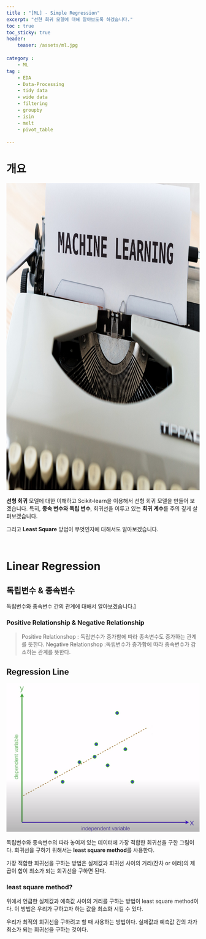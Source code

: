 ```yaml
---
title : "[ML] - Simple Regression"
excerpt: "선현 회귀 모델에 대해 알아보도록 하겠습니다."
toc : true 
toc_sticky: true
header:
    teaser: /assets/ml.jpg

category :
    - ML
tag : 
    - EDA
    - Data-Processing
    - tidy data 
    - wide data
    - filtering
    - groupby
    - isin
    - melt
    - pivot_table

---
```


# 개요
<img src='/assets/ml.jpg' width = 1000 height = 800 >

**선형 회귀** 모델에 대한 이해하고 Scikit-learn을 이용해서 선형 회귀 모델을 만들어 보겠습니다. 특히, **종속 변수와 독립 변수**, 회귀선을 이루고 있는 **회귀 계수**를 주의 깊게 살펴보겠습니다.

그리고 **Least Square** 방법이 무엇인지에 대해서도 알아보겠습니다.

<br/>

# Linear Regression 

## 독립변수 & 종속변수

독립변수와 종속변수 간의 관계에 대해서 알아보겠습니다.]

### Positive Relationship & Negative Relationship
>Positive Relationshop
: 독립변수가 증가함에 따라 종속변수도 증가하는 관계를 뜻한다.
Negative Relationshop
:독립변수가 증가함에 따라 종속변수가 감소하는 관계를 뜻한다.

## Regression Line 

<img src='/assets/regressionline.png' width = 600 >

독립변수와 종속변수의 따라 놓여져 있는 데이터에 가장 적합한 회귀선을 구한 그림이다. 회귀선을 구하기 위해서는 **least square method**를 사용한다.

가장 적합한 회귀선을 구하는 방법은 실제값과 회귀선 사이의 거리(잔차 or 에러)의 제곱이 합이 최소가 되는 회귀선을 구하면 된다.

### least square method? 

위에서 언급한 실제값과 예측값 사이의 거리를 구하는 방법이 least square method이다. 이 방법은 우리가 구하고자 하는 값을 최소화 시킬 수 있다.

우리가 최적의 회귀선을 구하려고 할 때 사용하는 방법이다. 실제값과 예측값 간의 차가 최소가 되는 회귀선을 구하는 것이다.